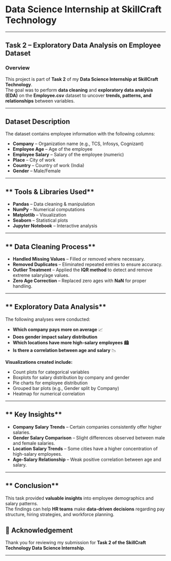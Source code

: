 # **Data Science Internship at SkillCraft Technology**  

---

## **Task 2 – Exploratory Data Analysis on Employee Dataset**  

### **Overview**  
This project is part of **Task 2** of my **Data Science Internship at SkillCraft Technology**.  
The goal was to perform **data cleaning** and **exploratory data analysis (EDA)** on the **Employee.csv** dataset to uncover **trends, patterns, and relationships** between variables.  

---

## **Dataset Description**  
The dataset contains employee information with the following columns:  

- **Company** – Organization name (e.g., TCS, Infosys, Cognizant)  
- **Employee Age** – Age of the employee  
- **Employee Salary** – Salary of the employee (numeric)  
- **Place** – City of work  
- **Country** – Country of work (India)  
- **Gender** – Male/Female  

---

## ** Tools & Libraries Used**  
- **Pandas** – Data cleaning & manipulation  
- **NumPy** – Numerical computations  
- **Matplotlib** – Visualization  
- **Seaborn** – Statistical plots  
- **Jupyter Notebook** – Interactive analysis  

---

## ** Data Cleaning Process**  
- **Handled Missing Values** – Filled or removed where necessary.  
- **Removed Duplicates** – Eliminated repeated entries to ensure accuracy.  
- **Outlier Treatment** – Applied the **IQR method** to detect and remove extreme salary/age values.  
- **Zero Age Correction** – Replaced zero ages with **NaN** for proper handling.  

---

## ** Exploratory Data Analysis**  

The following analyses were conducted:  
- **Which company pays more on average** 📈  
- **Does gender impact salary distribution**  
- **Which locations have more high-salary employees** 🏙️  
- **Is there a correlation between age and salary** 📉  

**Visualizations created include:**  
- Count plots for categorical variables  
- Boxplots for salary distribution by company and gender  
- Pie charts for employee distribution  
- Grouped bar plots (e.g., Gender split by Company)  
- Heatmap for numerical correlation  

---

## ** Key Insights**  
- **Company Salary Trends** – Certain companies consistently offer higher salaries.  
- **Gender Salary Comparison** – Slight differences observed between male and female salaries.  
- **Location Salary Trends** – Some cities have a higher concentration of high-salary employees.  
- **Age-Salary Relationship** – Weak positive correlation between age and salary.  

---

## ** Conclusion**  
This task provided **valuable insights** into employee demographics and salary patterns.  
The findings can help **HR teams** make **data-driven decisions** regarding pay structure, hiring strategies, and workforce planning.  

## 🙏 Acknowledgement

Thank you for reviewing my submission for **Task 2 of the SkillCraft Technology Data Science Internship**.

---
